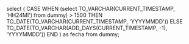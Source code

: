 select
  (
    CASE
      WHEN (select TO_VARCHAR(CURRENT_TIMESTAMP, 'HH24MI') from dummy) > 1500 THEN
        TO_DATE(TO_VARCHAR(CURRENT_TIMESTAMP, 'YYYYMMDD'))
      ELSE
        TO_DATE(TO_VARCHAR(ADD_DAYS(CURRENT_TIMESTAMP, -1), 'YYYYMMDD'))
    END
  ) as fecha
from
  dummy;
